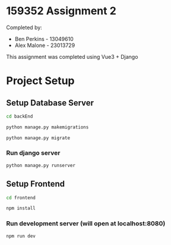 # 159352 Assignment 2

Completed by:

- Ben Perkins - 13049610
- Alex Malone - 23013729

This assignment was completed using Vue3 + Django

# Project Setup

## Setup Database Server

```sh
cd backEnd

```

```sh
python manage.py makemigrations

```

```sh
python manage.py migrate

```

### Run django server

```sh
python manage.py runserver

```

## Setup Frontend

```sh
cd frontend
```

```sh
npm install
```

### Run development server (will open at localhost:8080)

```sh
npm run dev
```
